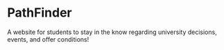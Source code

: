 # PathFinder
A website for students to stay in the know regarding university decisions, events, and offer conditions!
